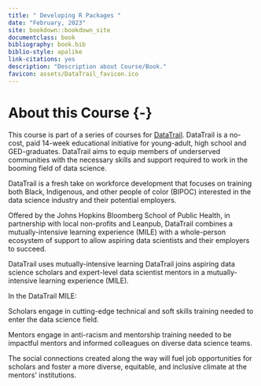 ```yaml
---
title: " Developing R Packages "
date: "February, 2023"
site: bookdown::bookdown_site
documentclass: book
bibliography: book.bib
biblio-style: apalike
link-citations: yes
description: "Description about Course/Book."
favicon: assets/DataTrail_favicon.ico
---
```



# About this Course {-}

This course is part of a series of courses for [DataTrail](https://www.datatrail.org/). DataTrail is a no-cost, paid 14-week educational initiative for young-adult, high school and GED-graduates. DataTrail aims to equip members of underserved communities with the necessary skills and support required to work in the booming field of data science.

DataTrail is a fresh take on workforce development that focuses on training both Black, Indigenous, and other people of color (BIPOC) interested in the data science industry and their potential employers.

Offered by the Johns Hopkins Bloomberg School of Public Health, in partnership with local non-profits and Leanpub, DataTrail combines a mutually-intensive learning experience (MILE) with a whole-person ecosystem of support to allow aspiring data scientists and their employers to succeed.  

DataTrail uses mutually-intensive learning
DataTrail joins aspiring data science scholars and expert-level data scientist mentors in a mutually-intensive learning experience (MILE).  

In the DataTrail MILE:

Scholars engage in cutting-edge technical and soft skills training needed to enter the data science field.

Mentors engage in anti-racism and mentorship training needed to be impactful mentors and informed colleagues on diverse data science teams.

The social connections created along the way will fuel job opportunities for scholars and foster a more diverse, equitable, and inclusive climate at the mentors' institutions.
